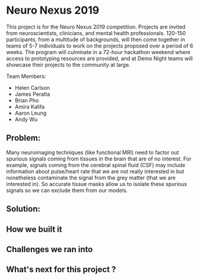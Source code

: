 # Neuro Nexus 2019
This project is for the Neuro Nexus 2019 competition. Projects are invited from neuroscientists, clinicians, and mental health professionals. 120-150 participants, from a multitude of backgrounds, will then come together in teams of 5-7 individuals to work on the projects proposed over a period of 6 weeks. The program will culminate in a 72-hour hackathon weekend where access to prototyping resources are provided, and at Demo Night teams will showcase their projects to the community at large. 

Team Members:
* Helen Carlson
* James Peralta
* Brian Pho
* Amira Kalifa
* Aaron Leung
* Andy Wu

## Problem:
Many neuroimaging techniques (like functional MRI) need to factor out spurious signals coming from tissues in the brain that are of no interest. For example, signals coming from the cerebral spinal fluid (CSF) may include information about pulse/heart rate that we are not really interested in but nonetheless contaminate the signal from the grey matter (that we are interested in). So accurate tissue masks allow us to isolate these spurious signals so we can exclude them from our models. 

## Solution:

## How we built it

## Challenges we ran into

## What's next for this project ?

